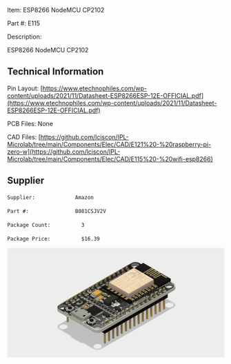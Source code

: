 

Item:         ESP8266 NodeMCU CP2102 

Part #:			E115 

Description:    

ESP8266 NodeMCU CP2102


## Technical Information

Pin Layout:			[https://www.etechnophiles.com/wp-content/uploads/2021/11/Datasheet-ESP8266ESP-12E-OFFICIAL.pdf](https://www.etechnophiles.com/wp-content/uploads/2021/11/Datasheet-ESP8266ESP-12E-OFFICIAL.pdf)

PCB Files:   		None

CAD Files:           [https://github.com/lciscon/IPL-Microlab/tree/main/Components/Elec/CAD/E121%20-%20raspberry-pi-zero-w](https://github.com/lciscon/IPL-Microlab/tree/main/Components/Elec/CAD/E115%20-%20wifi-esp8266)

## Supplier

    Supplier:             Amazon

    Part #:               B081CSJV2V         

	Package Count:			3

	Package Price:			$16.39

![image](CAD/E115%20-%20wifi-esp8266/ESP8266%20v7.png)

